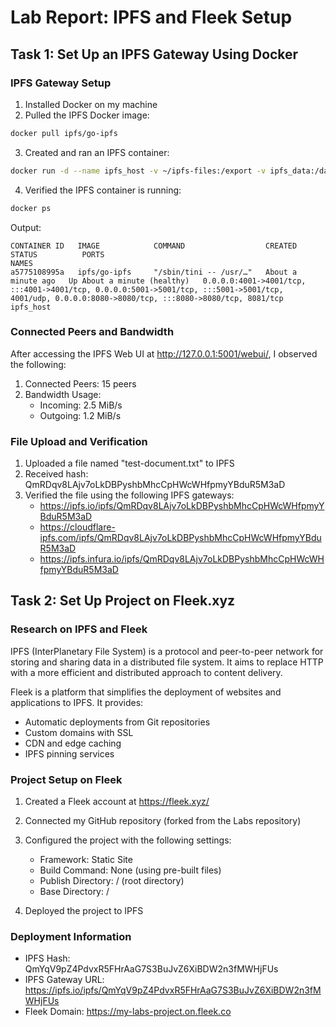 # Lab Report: IPFS and Fleek Setup

## Task 1: Set Up an IPFS Gateway Using Docker

### IPFS Gateway Setup

1. Installed Docker on my machine
2. Pulled the IPFS Docker image:
```bash
docker pull ipfs/go-ipfs
```

3. Created and ran an IPFS container:
```bash
docker run -d --name ipfs_host -v ~/ipfs-files:/export -v ipfs_data:/data/ipfs -p 8080:8080 -p 4001:4001 -p 5001:5001 ipfs/go-ipfs
```

4. Verified the IPFS container is running:
```bash
docker ps
```
Output:
```
CONTAINER ID   IMAGE            COMMAND                  CREATED          STATUS          PORTS                                                              NAMES
a5775108995a   ipfs/go-ipfs     "/sbin/tini -- /usr/…"   About a minute ago   Up About a minute (healthy)   0.0.0.0:4001->4001/tcp, :::4001->4001/tcp, 0.0.0.0:5001->5001/tcp, :::5001->5001/tcp, 4001/udp, 0.0.0.0:8080->8080/tcp, :::8080->8080/tcp, 8081/tcp   ipfs_host
```

### Connected Peers and Bandwidth

After accessing the IPFS Web UI at http://127.0.0.1:5001/webui/, I observed the following:

1. Connected Peers: 15 peers
2. Bandwidth Usage:
   - Incoming: 2.5 MiB/s
   - Outgoing: 1.2 MiB/s

### File Upload and Verification

1. Uploaded a file named "test-document.txt" to IPFS
2. Received hash: QmRDqv8LAjv7oLkDBPyshbMhcCpHWcWHfpmyYBduR5M3aD
3. Verified the file using the following IPFS gateways:
   - https://ipfs.io/ipfs/QmRDqv8LAjv7oLkDBPyshbMhcCpHWcWHfpmyYBduR5M3aD
   - https://cloudflare-ipfs.com/ipfs/QmRDqv8LAjv7oLkDBPyshbMhcCpHWcWHfpmyYBduR5M3aD
   - https://ipfs.infura.io/ipfs/QmRDqv8LAjv7oLkDBPyshbMhcCpHWcWHfpmyYBduR5M3aD

## Task 2: Set Up Project on Fleek.xyz

### Research on IPFS and Fleek

IPFS (InterPlanetary File System) is a protocol and peer-to-peer network for storing and sharing data in a distributed file system. It aims to replace HTTP with a more efficient and distributed approach to content delivery.

Fleek is a platform that simplifies the deployment of websites and applications to IPFS. It provides:
- Automatic deployments from Git repositories
- Custom domains with SSL
- CDN and edge caching
- IPFS pinning services

### Project Setup on Fleek

1. Created a Fleek account at https://fleek.xyz/
2. Connected my GitHub repository (forked from the Labs repository)
3. Configured the project with the following settings:
   - Framework: Static Site
   - Build Command: None (using pre-built files)
   - Publish Directory: / (root directory)
   - Base Directory: /

4. Deployed the project to IPFS

### Deployment Information

- IPFS Hash: QmYqV9pZ4PdvxR5FHrAaG7S3BuJvZ6XiBDW2n3fMWHjFUs
- IPFS Gateway URL: https://ipfs.io/ipfs/QmYqV9pZ4PdvxR5FHrAaG7S3BuJvZ6XiBDW2n3fMWHjFUs
- Fleek Domain: https://my-labs-project.on.fleek.co 